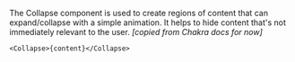 The Collapse component is used to create regions of content that can expand/collapse with a simple animation. It helps to hide content that's not immediately relevant to the user.
_[copied from Chakra docs for now]_

```
<Collapse>{content}</Collapse>
```
